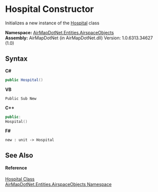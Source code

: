 # Hospital Constructor 
 

Initializes a new instance of the <a href="T_AirMapDotNet_Entities_AirspaceObjects_Hospital">Hospital</a> class

**Namespace:**&nbsp;<a href="N_AirMapDotNet_Entities_AirspaceObjects">AirMapDotNet.Entities.AirspaceObjects</a><br />**Assembly:**&nbsp;AirMapDotNet (in AirMapDotNet.dll) Version: 1.0.6313.34627 (1.0)

## Syntax

**C#**<br />
``` C#
public Hospital()
```

**VB**<br />
``` VB
Public Sub New
```

**C++**<br />
``` C++
public:
Hospital()
```

**F#**<br />
``` F#
new : unit -> Hospital
```


## See Also


#### Reference
<a href="T_AirMapDotNet_Entities_AirspaceObjects_Hospital">Hospital Class</a><br /><a href="N_AirMapDotNet_Entities_AirspaceObjects">AirMapDotNet.Entities.AirspaceObjects Namespace</a><br />